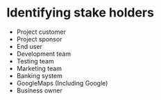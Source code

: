 # Identifying stake holders
- Project customer
- Project sponsor
- End user
- Development team
- Testing team
- Marketing team
- Banking system
- GoogleMaps (Including Google)
- Business owner